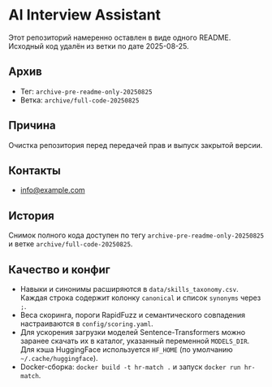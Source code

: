 # AI Interview Assistant

Этот репозиторий намеренно оставлен в виде одного README. Исходный код удалён из ветки по дате 2025-08-25.

## Архив
- Тег: `archive-pre-readme-only-20250825`
- Ветка: `archive/full-code-20250825`

## Причина
Очистка репозитория перед передачей прав и выпуск закрытой версии.

## Контакты
- info@example.com

## История
Снимок полного кода доступен по тегу `archive-pre-readme-only-20250825` и ветке `archive/full-code-20250825`.

## Качество и конфиг

* Навыки и синонимы расширяются в `data/skills_taxonomy.csv`. Каждая строка содержит колонку `canonical` и список `synonyms` через `;`.
* Веса скоринга, пороги RapidFuzz и семантического совпадения настраиваются в `config/scoring.yaml`.
* Для ускорения загрузки моделей Sentence-Transformers можно заранее скачать их в каталог, указанный переменной `MODELS_DIR`. Для кэша HuggingFace используется `HF_HOME` (по умолчанию `~/.cache/huggingface`).
* Docker-сборка: `docker build -t hr-match .` и запуск `docker run hr-match`.
